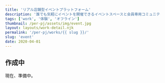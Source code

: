 ```yaml
---
title: 'リアル店舗型イベントプラットフォーム'
description: '誰でも気軽にイベントを開催できるイベントスペースと会員専用コミュニティアプリ。'
tags: ['work', '体験', 'オフライン']
thumbnail: /per-pj/assets/img/event.jpg
layout: layouts/work-detail.njk
permalink: '/per-pj/works/{{ slug }}/'
slug: 'event'
date: 2020-04-01
---
```


## 作成中

現在、準備中。
